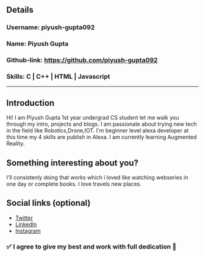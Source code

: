 ## Details

### Username: piyush-gupta092

### Name: Piyush Gupta

### Github-link: https://github.com/piyush-gupta092

### Skills: C | C++ | HTML | Javascript

---

## Introduction

Hi! I am Piyush Gupta 1st year undergrad CS student let me walk you through my intro, projects and blogs.
I am passionate about trying new tech in the field like Robotics,Drone,IOT. I'm beginner level alexa developer at this time my 4 skills are publish in Alexa. I am currently learning Augmented Reality.

## Something interesting about you?

I'll consistenly doing that works which i loved like watching webseries in one day or complete books. I love travels new places.

## Social links (optional)

- [Twitter](https://twitter.com/piyushgupta092)
- [LinkedIn](https://www.linkedin.com/in/piyush-gupta-08875a159/)
- [Instagram](https://www.instagram.com/piyushgupt.a)

### ✅ I agree to give my best and work with full dedication 💯
